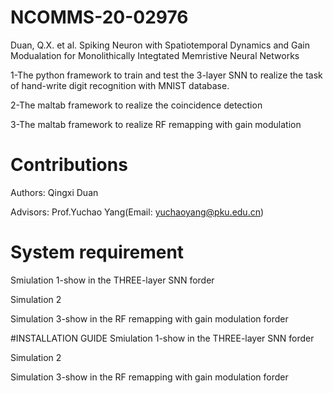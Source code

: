 # NCOMMS-20-02976
Duan, Q.X. et al. Spiking Neuron with Spatiotemporal Dynamics and Gain Modualation for Monolithically Integtated Memristive Neural Networks

1-The python framework to train and test the 3-layer SNN to realize the task of hand-write digit recognition with MNIST database.

2-The maltab framework to realize the coincidence detection

3-The maltab framework to realize RF remapping with gain modulation 
# Contributions
Authors: Qingxi Duan

Advisors: Prof.Yuchao Yang(Email: yuchaoyang@pku.edu.cn)
# System requirement
Smiulation 1-show in the THREE-layer SNN forder

Simulation 2

Simulation 3-show in the RF remapping with gain modulation forder

#INSTALLATION GUIDE
Smiulation 1-show in the THREE-layer SNN forder

Simulation 2

Simulation 3-show in the RF remapping with gain modulation forder

